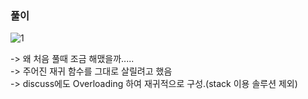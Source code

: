### 풀이    
![1](https://user-images.githubusercontent.com/70446214/157262836-7327b19a-2384-4c88-a1d4-f24da3e74e24.png)   

-> 왜 처음 풀때 조금 해맸을까.....     
-> 주어진 재귀 함수를 그대로 살릴려고 했음     
-> discuss에도 Overloading 하여 재귀적으로 구성.(stack 이용 솔루션 제외)      
